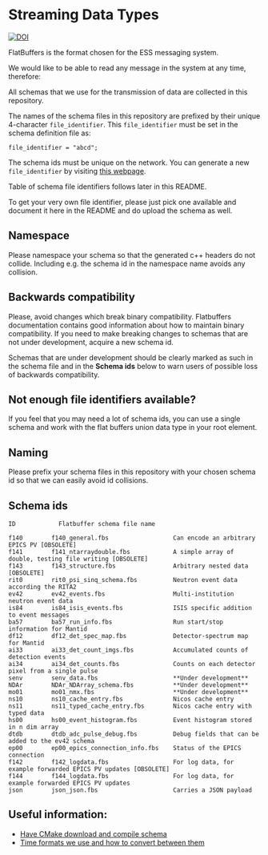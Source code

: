 # Streaming Data Types

[![DOI](https://zenodo.org/badge/81330954.svg)](https://zenodo.org/badge/latestdoi/81330954)

FlatBuffers is the format chosen for the ESS messaging system.

We would like to be able to read any message in the system at any time,
therefore:

All schemas that we use for the transmission of data are collected in this
repository.

The names of the schema files in this repository are prefixed by their unique
4-character `file_identifier`.  This `file_identifier` must be set in the
schema definition file as:
```
file_identifier = "abcd";
```

The schema ids must be unique on the network.
You can generate a new `file_identifier` by visiting [this webpage](https://www.random.org/strings/?num=1&len=4&digits=on&upperalpha=on&loweralpha=on&unique=on&format=html&rnd=new).

Table of schema file identifiers follows later in this README.

To get your very own file identifier, please just pick one available and
document it here in the README and do upload the schema as well.


## Namespace

Please namespace your schema so that the generated c++ headers do not collide.
Including e.g. the schema id in the namespace name avoids any collision.


## Backwards compatibility

Please, avoid changes which break binary compatibility. Flatbuffers documentation contains good information about how to maintain binary compatibility. If you need to make breaking changes to schemas that are not under development, acquire a new schema id.

Schemas that are under development should be clearly marked as such in the schema file and in the **Schema ids** below to warn users of possible loss of backwards compatibility.

## Not enough file identifiers available?

If you feel that you may need a lot of schema ids, you can use a single schema
and work with the flat buffers union data type in your root element.


## Naming

Please prefix your schema files in this repository with your chosen schema id
so that we can easily avoid id collisions.


## Schema ids

```
ID            Flatbuffer schema file name

f140        f140_general.fbs                  Can encode an arbitrary EPICS PV [OBSOLETE]
f141        f141_ntarraydouble.fbs            A simple array of double, testing file writing [OBSOLETE]
f143        f143_structure.fbs                Arbitrary nested data [OBSOLETE]
rit0        rit0_psi_sinq_schema.fbs          Neutron event data according the RITA2
ev42        ev42_events.fbs                   Multi-institution neutron event data
is84        is84_isis_events.fbs              ISIS specific addition to event messages
ba57        ba57_run_info.fbs                 Run start/stop information for Mantid
df12        df12_det_spec_map.fbs             Detector-spectrum map for Mantid
ai33        ai33_det_count_imgs.fbs           Accumulated counts of detection events
ai34        ai34_det_counts.fbs               Counts on each detector pixel from a single pulse
senv        senv_data.fbs                     **Under development**
NDAr        NDAr_NDArray_schema.fbs           **Under development**
mo01        mo01_nmx.fbs                      **Under development**
ns10        ns10_cache_entry.fbs              Nicos cache entry
ns11        ns11_typed_cache_entry.fbs        Nicos cache entry with typed data
hs00        hs00_event_histogram.fbs          Event histogram stored in n dim array
dtdb        dtdb_adc_pulse_debug.fbs          Debug fields that can be added to the ev42 schema
ep00        ep00_epics_connection_info.fbs    Status of the EPICS connection
f142        f142_logdata.fbs                  For log data, for example forwarded EPICS PV updates [OBSOLETE]
f144        f144_logdata.fbs                  For log data, for example forwarded EPICS PV updates
json        json_json.fbs                     Carries a JSON payload
```

## Useful information:

- [Have CMake download and compile schema](documentation/cmakeCompileSchema.md)
- [Time formats we use and how to convert between them](documentation/timestamps.md)
